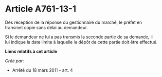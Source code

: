 # Article A761-13-1

Dès réception de la réponse du gestionnaire du marché, le préfet en transmet copie sans délai au demandeur. 

Si le demandeur ne lui a pas transmis la seconde partie de sa demande, il lui indique la date limite à laquelle le dépôt de
cette partie doit être effectué.

**Liens relatifs à cet article**

_Créé par_:

  - Arrêté du 18 mars 2011 - art. 4
